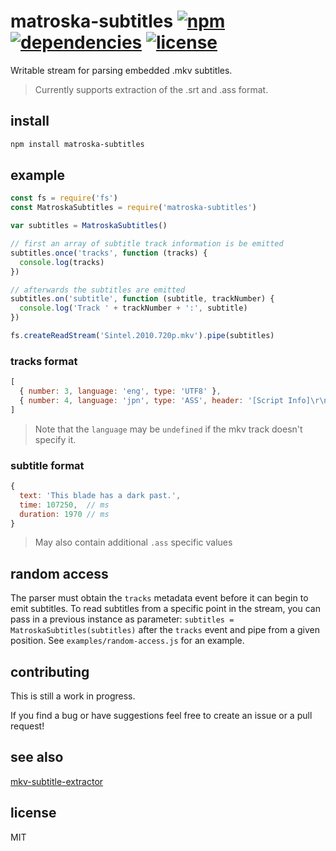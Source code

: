 # matroska-subtitles [![npm][npm-img]][npm-url] [![dependencies][dep-img]][dep-url] [![license][lic-img]][lic-url]

[npm-img]: https://img.shields.io/npm/v/matroska-subtitles.svg
[npm-url]: https://www.npmjs.com/package/matroska-subtitles
[dep-img]: https://david-dm.org/mathiasvr/matroska-subtitles.svg
[dep-url]: https://david-dm.org/mathiasvr/matroska-subtitles
[lic-img]: http://img.shields.io/:license-MIT-blue.svg
[lic-url]: http://mvr.mit-license.org

Writable stream for parsing embedded .mkv subtitles.

> Currently supports extraction of the .srt and .ass format.

## install

```bash
npm install matroska-subtitles
```

## example

```javascript
const fs = require('fs')
const MatroskaSubtitles = require('matroska-subtitles')

var subtitles = MatroskaSubtitles()

// first an array of subtitle track information is be emitted
subtitles.once('tracks', function (tracks) {
  console.log(tracks)
})

// afterwards the subtitles are emitted
subtitles.on('subtitle', function (subtitle, trackNumber) {
  console.log('Track ' + trackNumber + ':', subtitle)
})

fs.createReadStream('Sintel.2010.720p.mkv').pipe(subtitles)
```

### tracks format

```javascript
[
  { number: 3, language: 'eng', type: 'UTF8' },
  { number: 4, language: 'jpn', type: 'ASS', header: '[Script Info]\r\n...' }
]
```

> Note that the `language` may be `undefined` if the mkv track doesn't specify it.

### subtitle format

```javascript
{
  text: 'This blade has a dark past.',
  time: 107250,  // ms
  duration: 1970 // ms
}
```

> May also contain additional `.ass` specific values

## random access
The parser must obtain the `tracks` metadata event before it can begin to emit subtitles.
To read subtitles from a specific point in the stream,
you can pass in a previous instance as parameter: `subtitles = MatroskaSubtitles(subtitles)`
after the `tracks` event and pipe from a given position. See `examples/random-access.js` for an example.

## contributing

This is still a work in progress.

If you find a bug or have suggestions feel free to create an issue or a pull request!

## see also 

[mkv-subtitle-extractor](https://www.npmjs.com/package/mkv-subtitle-extractor)

## license

MIT
